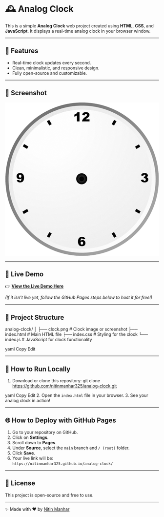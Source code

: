 # 🕰️ Analog Clock

This is a simple **Analog Clock** web project created using **HTML**, **CSS**, and **JavaScript**. It displays a real-time analog clock in your browser window.

---

## 📌 Features

- Real-time clock updates every second.
- Clean, minimalistic, and responsive design.
- Fully open-source and customizable.

---

## 📸 Screenshot

![Analog Clock Screenshot](clock.png)

---

## 🎨 Live Demo

👉 [**View the Live Demo Here**](https://nitinmanhar325.github.io/analog-clock/)

*(If it isn’t live yet, follow the GitHub Pages steps below to host it for free!)*

---

## 📂 Project Structure

analog-clock/
│
├── clock.png # Clock image or screenshot
├── index.html # Main HTML file
├── index.css # Styling for the clock
└── index.js # JavaScript for clock functionality

yaml
Copy
Edit

---

## 🚀 How to Run Locally

1. Download or clone this repository:
git clone https://github.com/nitinmanhar325/analog-clock.git

yaml
Copy
Edit
2. Open the `index.html` file in your browser.
3. See your analog clock in action!

---

## 🌐 How to Deploy with GitHub Pages

1. Go to your repository on GitHub.
2. Click on **Settings**.
3. Scroll down to **Pages**.
4. Under **Source**, select the `main` branch and `/ (root)` folder.
5. Click **Save**.
6. Your live link will be:  
`https://nitinmanhar325.github.io/analog-clock/`

---

## 📖 License

This project is open-source and free to use.

---

✨ Made with ❤️ by [Nitin Manhar](https://github.com/nitinmanhar325)
